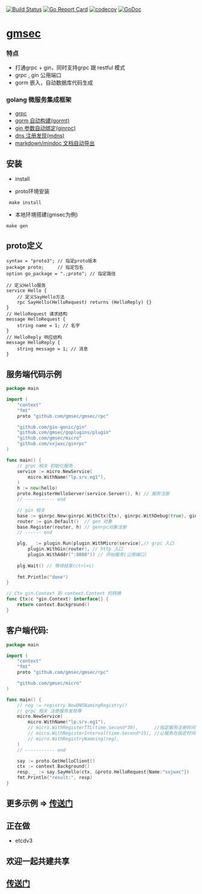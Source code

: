 [![Build Status](https://travis-ci.org/gmsec/gmsec.svg?branch=master)](https://travis-ci.org/gmsec/gmsec)
[![Go Report Card](https://goreportcard.com/badge/github.com/gmsec/gmsec)](https://goreportcard.com/report/github.com/xxjwxc/gmsec)
[![codecov](https://codecov.io/gh/gmsec/gmsec/branch/master/graph/badge.svg)](https://codecov.io/gh/gmsec/gmsec)
[![GoDoc](https://godoc.org/github.com/gmsec/gmsec?status.svg)](https://godoc.org/github.com/gmsec/gmsec)


# [gmsec](https://github.com/gmsec/gmsec)

### 特点

- 打通grpc + gin，同时支持grpc 跟 restful 模式
- grpc , gin 公用端口
- gorm 嵌入，自动数据库代码生成

### golang 微服务集成框架 

- [grpc](https://github.com/grpc/grpc-go)
- [gorm 自动构建(gormt)](https://github.com/xxjwxc/gormt)
- [gin 参数自动绑定(ginrpc)](https://github.com/xxjwxc/ginrpc)
- [dns 注册发现(mdns)](https://github.com/asim/mdns)
- [markdown/mindoc 文档自动导出](https://github.com/grpc)


## 安装

- install

- proto环境安装

```
 make install 
```

- 本地环境搭建(gmsec为例)

```
make gen
```

## proto定义

```
syntax = "proto3"; // 指定proto版本
package proto;     // 指定包名
option go_package = ".;proto"; // 指定路径

// 定义Hello服务
service Hello {
    // 定义SayHello方法
    rpc SayHello(HelloRequest) returns (HelloReply) {}
}
// HelloRequest 请求结构
message HelloRequest {
    string name = 1; // 名字
}
// HelloReply 响应结构
message HelloReply {
    string message = 1; // 消息
}
```

## 服务端代码示例

``` go
package main

import (
	"context"
	"fmt"
	proto "github.com/gmsec/gmsec/rpc"

	"github.com/gin-gonic/gin"
	"github.com/gmsec/goplugins/plugin"
	"github.com/gmsec/micro"
	"github.com/xxjwxc/ginrpc"
)

func main() {
	// grpc 相关 初始化服务
	service := micro.NewService(
		micro.WithName("lp.srv.eg1"),
	)
	h := new(hello)
	proto.RegisterHelloServer(service.Server(), h) // 服务注册
	// ----------- end

	// gin 相关
	base := ginrpc.New(ginrpc.WithCtx(Ctx), ginrpc.WithDebug(true), ginrpc.WithGroup("xxjwxc"))
	router := gin.Default()  // gen 对象
	base.Register(router, h) // genrpc对象注册
	// ------ end

	plg, _ := plugin.Run(plugin.WithMicro(service),// grpc 入口
		plugin.WithGin(router), // http 入口
        plugin.WithAddr(":8080")) // 开始服务(公用端口)
    
	plg.Wait() // 等待结束(ctrl+c)
    
	fmt.Println("done")
}

// Ctx gin.Context 到 context.Context 的转换
func Ctx(c *gin.Context) interface{} {
	return context.Background()
}
```

## 客户端代码:

``` go
package main

import (
	"context"
	"fmt"
	proto "github.com/gmsec/gmsec/rpc"

	"github.com/gmsec/micro"
)

func main() {
    // reg := registry.NewDNSNamingRegistry()
	// grpc 相关 注册服务发现等
	micro.NewService(
        micro.WithName("lp.srv.eg1"),
        // micro.WithRegisterTTL(time.Second*30),      //指定服务注册时间
        // micro.WithRegisterInterval(time.Second*15), //让服务在指定时间内重新注册
        // micro.WithRegistryNameing(reg),
	)
	// ----------- end

	say := proto.GetHelloClient()
	ctx := context.Background()
	resp, _ := say.SayHello(ctx, &proto.HelloRequest{Name:"xxjwxc"})
	fmt.Println("result:", resp)
}
```

## 更多示例 => [传送门](https://github.com/gmsec/gmsec/tree/master/gmsec)

## 正在做
- etcdv3 


## 欢迎一起共建共享

## [传送门](https://github.com/gmsec)
